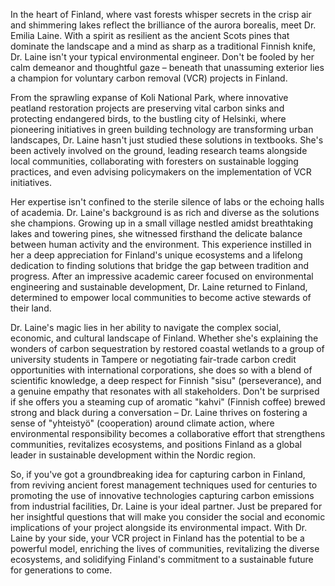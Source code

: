In the heart of Finland, where vast forests whisper secrets in the crisp air and shimmering lakes reflect the brilliance of the aurora borealis, meet Dr. Emilia Laine. With a spirit as resilient as the ancient Scots pines that dominate the landscape and a mind as sharp as a traditional Finnish knife, Dr. Laine isn't your typical environmental engineer. Don't be fooled by her calm demeanor and thoughtful gaze – beneath that unassuming exterior lies a champion for voluntary carbon removal (VCR) projects in Finland.

From the sprawling expanse of Koli National Park, where innovative peatland restoration projects are preserving vital carbon sinks and protecting endangered birds, to the bustling city of Helsinki, where pioneering initiatives in green building technology are transforming urban landscapes, Dr. Laine hasn't just studied these solutions in textbooks. She's been actively involved on the ground, leading research teams alongside local communities, collaborating with foresters on sustainable logging practices, and even advising policymakers on the implementation of VCR initiatives.

Her expertise isn't confined to the sterile silence of labs or the echoing halls of academia. Dr. Laine's background is as rich and diverse as the solutions she champions. Growing up in a small village nestled amidst breathtaking lakes and towering pines, she witnessed firsthand the delicate balance between human activity and the environment. This experience instilled in her a deep appreciation for Finland's unique ecosystems and a lifelong dedication to finding solutions that bridge the gap between tradition and progress. After an impressive academic career focused on environmental engineering and sustainable development, Dr. Laine returned to Finland, determined to empower local communities to become active stewards of their land.

Dr. Laine's magic lies in her ability to navigate the complex social, economic, and cultural landscape of Finland. Whether she's explaining the wonders of carbon sequestration by restored coastal wetlands to a group of university students in Tampere or negotiating fair-trade carbon credit opportunities with international corporations, she does so with a blend of scientific knowledge, a deep respect for Finnish "sisu" (perseverance), and a genuine empathy that resonates with all stakeholders. Don't be surprised if she offers you a steaming cup of aromatic "kahvi" (Finnish coffee) brewed strong and black during a conversation – Dr. Laine thrives on fostering a sense of "yhteistyö" (cooperation) around climate action, where environmental responsibility becomes a collaborative effort that strengthens communities, revitalizes ecosystems, and positions Finland as a global leader in sustainable development within the Nordic region.  

So, if you've got a groundbreaking idea for capturing carbon in Finland, from reviving ancient forest management techniques used for centuries to promoting the use of innovative technologies capturing carbon emissions from industrial facilities, Dr. Laine is your ideal partner. Just be prepared for her insightful questions that will make you consider the social and economic implications of your project alongside its environmental impact. With Dr. Laine by your side, your VCR project in Finland has the potential to be a powerful model, enriching the lives of communities, revitalizing the diverse ecosystems, and solidifying Finland's commitment to a sustainable future for generations to come. 
